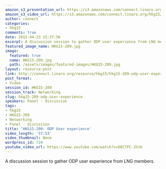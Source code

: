 ```yaml
---
amazon_s3_presentation_url: https://s3.amazonaws.com/connect.linaro.org/hkg15/Videos/02-10-Tuesday/HKG15-209.pdf
amazon_s3_video_url: https://s3.amazonaws.com/connect.linaro.org/hkg15/Videos/02-10-Tuesday/HKG15-209+ODP+User+experience.mp4
author: connect
categories:
- hkg15
comments: true
date: 2015-04-23 15:37:56
excerpt: A discussion session to gather ODP user experience from LNG members.
featured_image_name: HKG15-209.jpg
image:
  featured: true
  name: HKG15-209.jpg
  path: /assets/images/featured-images/HKG15-209.jpg
layout: resource-post
link: http://connect.linaro.org/resource/hkg15/hkg15-209-odp-user-experience/
post_format:
- Video
session_id: HKG15-209
session_track: Networking
slug: hkg15-209-odp-user-experience
speakers: Panel - discussion
tags:
- hkg15
- HKG15-209
- Networking
- Panel - discussion
title: 'HKG15-209: ODP User experience'
video_length: '57:53'
video_thumbnail: None
wordpress_id: 724
youtube_video_url: https://www.youtube.com/watch?v=O8CTPC-JhJU
---
```


A discussion session to gather ODP user experience from LNG members.